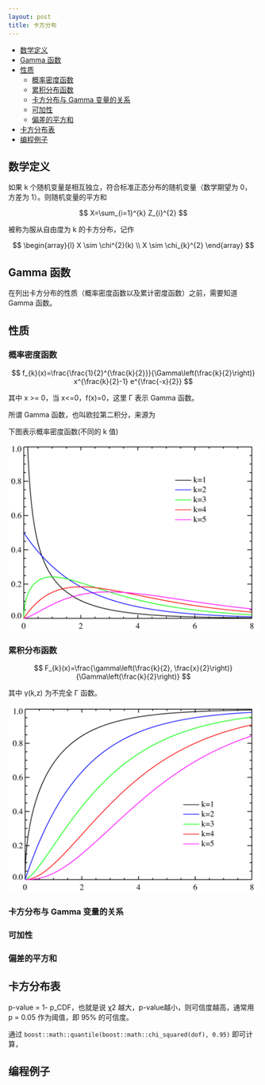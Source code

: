 ```yaml
---
layout: post
title: 卡方分布
---
```


<!-- TOC -->

- [数学定义](#数学定义)
- [Gamma 函数](#gamma-函数)
- [性质](#性质)
  - [概率密度函数](#概率密度函数)
  - [累积分布函数](#累积分布函数)
  - [卡方分布与 Gamma 变量的关系](#卡方分布与-gamma-变量的关系)
  - [可加性](#可加性)
  - [偏差的平方和](#偏差的平方和)
- [卡方分布表](#卡方分布表)
- [编程例子](#编程例子)

<!-- /TOC -->

## 数学定义

如果 k 个随机变量是相互独立，符合标准正态分布的随机变量（数学期望为 0，方差为 1）。则随机变量的平方和

$$
X=\sum_{i=1}^{k} Z_{i}^{2}
$$

被称为服从自由度为 k 的卡方分布，记作

$$
\begin{array}{l}
X \sim \chi^{2}(k) \\
X \sim \chi_{k}^{2}
\end{array}
$$

## Gamma 函数

在列出卡方分布的性质（概率密度函数以及累计密度函数）之前，需要知道 Gamma 函数。



## 性质

### 概率密度函数

$$
f_{k}(x)=\frac{\frac{1}{2}^{\frac{k}{2}}}{\Gamma\left(\frac{k}{2}\right)} x^{\frac{k}{2}-1} e^{\frac{-x}{2}}
$$

其中 x >= 0，当 x<=0，f(x)=0，这里 Γ 表示 Gamma 函数。

所谓 Gamma 函数，也叫欧拉第二积分，来源为

下图表示概率密度函数(不同的 k 值)

![概率密度函数](https://raw.githubusercontent.com/v1otusc/PicBed/master/Chi-square_distributionPDF.png)

### 累积分布函数

$$
F_{k}(x)=\frac{\gamma\left(\frac{k}{2}, \frac{x}{2}\right)}{\Gamma\left(\frac{k}{2}\right)}
$$

其中 γ(k,z) 为不完全 Γ 函数。

![](https://raw.githubusercontent.com/v1otusc/PicBed/master/Chi-square_distributionCDF.png
)

### 卡方分布与 Gamma 变量的关系


### 可加性



### 偏差的平方和


## 卡方分布表

p-value = 1- p_CDF，也就是说 χ2 越大，p-value越小，则可信度越高，通常用 p = 0.05 作为阈值，即 95% 的可信度。

通过 `boost::math::quantile(boost::math::chi_squared(dof), 0.95)` 即可计算，

## 编程例子

```python

```
